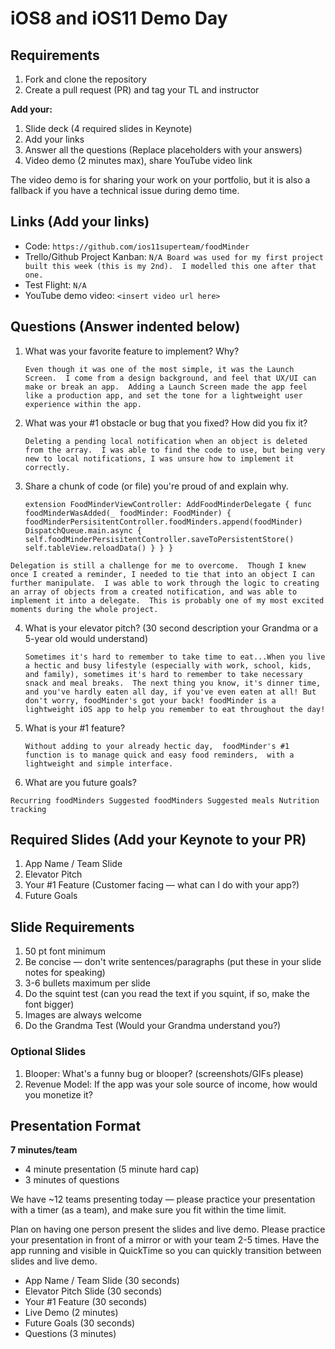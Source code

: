 # iOS8 and iOS11 Demo Day

## Requirements

1. Fork and clone the repository
2. Create a pull request (PR) and tag your TL and instructor

**Add your:**

1. Slide deck (4 required slides in Keynote)
2. Add your links
3. Answer all the questions (Replace placeholders with your answers)
4. Video demo (2 minutes max), share YouTube video link

The video demo is for sharing your work on your portfolio, but it is also a fallback if you have a technical issue during demo time.

## Links (Add your links)

* Code: `https://github.com/ios11superteam/foodMinder`
* Trello/Github Project Kanban: `N/A Board was used for my first project built this week (this is my 2nd).  I modelled this one after that one.`
* Test Flight: `N/A`
* YouTube demo video: `<insert video url here>`

## Questions (Answer indented below)

1. What was your favorite feature to implement? Why?

    `Even though it was one of the most simple, it was the Launch Screen.  I come from a design background, and feel that UX/UI can make or break an app.  Adding a Launch Screen made the app feel like a production app, and set the tone for a lightweight user experience within the app.`

2. What was your #1 obstacle or bug that you fixed? How did you fix it?

    `Deleting a pending local notification when an object is deleted from the array.  I was able to find the code to use, but being very new to local notifications, I was unsure how to implement it correctly.`
  
3. Share a chunk of code (or file) you're proud of and explain why.

    `extension FoodMinderViewController: AddFoodMinderDelegate {
    func foodMinderWasAdded(_ foodMinder: FoodMinder) {
        foodMinderPersisitentController.foodMinders.append(foodMinder)
        DispatchQueue.main.async {
            self.foodMinderPersisitentController.saveToPersistentStore()
            self.tableView.reloadData()
        }
    }
}`

`Delegation is still a challenge for me to overcome.  Though I knew once I created a reminder, I needed to tie that into an object I can further manipulate.  I was able to work through the logic to creating an array of objects from a created notification, and was able to implement it into a delegate.  This is probably one of my most excited moments during the whole project.`
  
4. What is your elevator pitch? (30 second description your Grandma or a 5-year old would understand)

    `Sometimes it's hard to remember to take time to eat...When you live a hectic and busy lifestyle (especially with work, school, kids, and family), sometimes it's hard to remember to take necessary snack and meal breaks.  The next thing you know, it's dinner time, and you've hardly eaten all day, if you've even eaten at all!
But don't worry, foodMinder's got your back!
foodMinder is a lightweight iOS app to help you remember to eat throughout the day!`
  
5. What is your #1 feature?

    `Without adding to your already hectic day, 
foodMinder's #1 function is to manage quick and easy food reminders, 
with a lightweight and simple interface.`
  
6. What are you future goals?

 `Recurring foodMinders
 Suggested foodMinders
 Suggested meals
 Nutrition tracking`

## Required Slides (Add your Keynote to your PR)

1. App Name / Team Slide
2. Elevator Pitch
3. Your #1 Feature (Customer facing — what can I do with your app?)
4. Future Goals

## Slide Requirements

1. 50 pt font minimum
2. Be concise — don't write sentences/paragraphs (put these in your slide notes for speaking)
3. 3-6 bullets maximum per slide
4. Do the squint test (can you read the text if you squint, if so, make the font bigger)
6. Images are always welcome
7. Do the Grandma Test (Would your Grandma understand you?)

### Optional Slides

1. Blooper: What's a funny bug or blooper? (screenshots/GIFs please)
2. Revenue Model: If the app was your sole source of income, how would you monetize it?

## Presentation Format

**7 minutes/team**

* 4 minute presentation (5 minute hard cap)
* 3 minutes of questions

We have ~12 teams presenting today — please practice your presentation with a timer (as a team), and make sure you fit within the time limit.

Plan on having one person present the slides and live demo. Please practice your presentation in front of a mirror or with your team 2-5 times. Have the app running and visible in QuickTime so you can quickly transition between slides and live demo.

* App Name / Team Slide (30 seconds)
* Elevator Pitch Slide (30 seconds)
* Your #1 Feature (30 seconds)
* Live Demo (2 minutes)
* Future Goals (30 seconds)
* Questions (3 minutes)

